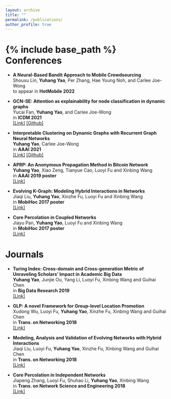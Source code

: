 ```yaml
---
layout: archive
title: ""
permalink: /publications/
author_profile: true
---
```


{% include base_path %}
Conferences
======

* <b>A Neural-Based Bandit Approach to Mobile Crowdsourcing </b> <br>
Shouxu Lin, <b>Yuhang Yao</b>, Per Zhang, Hae Young Noh, and Carlee Joe-Wong <br>
to appear in <b>HotMobile 2022</b>

* <b>GCN-SE: Attention as explainability for node classification in dynamic
graphs </b> <br>
Yucai Fan, <b>Yuhang Yao</b>, and Carlee Joe-Wong <br>
in <b>ICDM 2021</b> <br>
[[Link]](https://arxiv.org/abs/2110.05598) [[Github]](https://github.com/GCN-SE/GCN-SE)

* <b>Interpretable Clustering on Dynamic Graphs with Recurrent Graph Neural Networks</b> <br>
<b>Yuhang Yao</b>, Carlee Joe-Wong <br>
in <b>AAAI 2021</b> <br>
[[Link]](https://arxiv.org/abs/2012.08740) [[Github]](https://github.com/InterpretableClustering/InterpretableClustering)

* <b>APRP: An Anonymous Propagation Method in Bitcoin Network </b> <br>
<b>Yuhang Yao</b>, Xiao Zeng, Tianyue Cao, Luoyi Fu and Xinbing Wang <br>
in <b>AAAI 2019 poster</b><br>
[[Link]](https://ojs.aaai.org/index.php/AAAI/article/view/5173)
    
* <b>Evolving K-Graph: Modeling Hybrid Interactions in Networks </b> <br>
Jiaqi Liu, <b>Yuhang Yao</b>, Xinzhe Fu, Luoyi Fu and Xinbing Wang <br>
in <b>MobiHoc 2017 poster</b><br>
[[Link]](https://dl.acm.org/doi/10.1145/3084041.3098920)
    
* <b>Core Percolation in Coupled Networks </b> <br>
Jiayu Pan, <b>Yuhang Yao</b>, Luoyi Fu and Xinbing Wang <br>
in <b>MobiHoc 2017 poster</b><br>
[[Link]](https://dl.acm.org/doi/abs/10.1145/3084041.3098919)

Journals
======

* <b>Turing Index: Cross-domain and Cross-generation Metric of Unraveling Scholars’ Impact in Academic Big Data </b> <br>
<b>Yuhang Yao</b>, Junjie Ou, Yang Li, Luoyi Fu, Xinbing Wang and Guihai Chen <br>
in <b>Big Data Research 2019</b><br>
[[Link]](http://www.infocomm-journal.com/bdr/EN/10.11959/j.issn.2096-0271.2019039)

* <b>GLP: A novel Framework for Group-level Location Promotion </b> <br>
Xudong Wu, Luoyi Fu, <b>Yuhang Yao</b>, Xinzhe Fu, Xinbing Wang and Guihai Chen <br>
in <b>Trans. on Networking 2018</b><br>
[[Link]](https://ieeexplore.ieee.org/document/8542949)

* <b>Modeling, Analysis and Validation of Evolving Networks with Hybrid Interactions </b> <br>
Jiaqi Liu, Luoyi Fu, <b>Yuhang Yao</b>, Xinzhe Fu, Xinbing Wang and Guihai Chen <br>
in <b>Trans. on Networking 2018</b><br>
[[Link]](https://ieeexplore.ieee.org/abstract/document/8558719)

* <b>Core Percolation in Independent Networks </b> <br>
Jiapeng Zhang, Luoyi Fu, Shuhao Li, <b>Yuhang Yao</b>, Xinbing Wang <br>
in <b>Trans. on Network Science and Engineering 2018</b><br>
[[Link]](https://ieeexplore.ieee.org/abstract/document/8565947)
